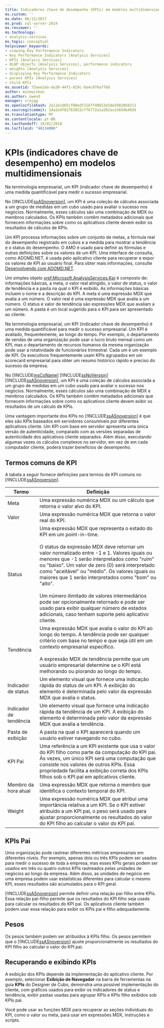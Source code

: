 ```yaml
---
title: Indicadores chave de desempenho (KPIs) em modelos multidimensionais | Microsoft Docs
ms.custom: ''
ms.date: 06/13/2017
ms.prod: sql-server-2014
ms.reviewer: ''
ms.technology:
- analysis-services
ms.topic: conceptual
helpviewer_keywords:
- viewing Key Performance Indicators
- Key Performance Indicators [Analysis Services]
- KPIs [Analysis Services]
- OLAP objects [Analysis Services], performance indicators
- weights [Analysis Services]
- displaying Key Performance Indicators
- parent KPIs [Analysis Services]
- child KPIs
ms.assetid: 73aee2da-da30-44f1-829c-0a4c078a7768
author: minewiskan
ms.author: owend
manager: craigg
ms.openlocfilehash: 2a12e1d65cf08edf31b7f40653e5de59020b9211
ms.sourcegitcommit: 3da2edf82763852cff6772a1a282ace3034b4936
ms.translationtype: MT
ms.contentlocale: pt-BR
ms.lasthandoff: 10/02/2018
ms.locfileid: "48134006"
---
```

# <a name="key-performance-indicators-kpis-in-multidimensional-models"></a>KPIs (indicadores chave de desempenho) em modelos multidimensionais
  Na terminologia empresarial, um KPI (indicador chave de desempenho) é uma medida quantificável para medir o sucesso empresarial.  
  
 No [!INCLUDE[ssASnoversion](../../includes/ssasnoversion-md.md)], um KPI é uma coleção de cálculos associada a um grupo de medidas em um cubo usado para avaliar o sucesso nos negócios. Normalmente, esses cálculos são uma combinação de MDX ou membros calculados. Os KPIs também contêm metadados adicionais que fornecem informações sobre como os aplicativos cliente devem exibir os resultados de cálculos de KPIs.  
  
 Um KPI processa informações sobre um conjunto de metas, a fórmula real do desempenho registrado em cubos e a medida para mostrar a tendência e o status do desempenho. O AMO é usado para definir as fórmulas e outras definições sobre os valores de um KPI. Uma interface de consulta, como ADOMD.NET, é usada pelo aplicativo cliente para recuperar e expor os valores de KPI ao usuário final. Para obter mais informações, consulte [Desenvolvendo com ADOMD.NET](adomd-net/developing-with-adomd-net.md).  
  
 Um simples objeto <xref:Microsoft.AnalysisServices.Kpi> é composto de: informações básicas, a meta, o valor real atingido, o valor de status, o valor de tendência e a pasta na qual o KPI é exibido. As informações básicas incluem o nome e a descrição do KPI. A meta é uma expressão MDX que avalia a um número. O valor real é uma expressão MDX que avalia a um número. O status e valor de tendência são expressões MDX que avaliam a um número. A pasta é um local sugerido para o KPI para ser apresentado ao cliente.  
  
 Na terminologia empresarial, um KPI (indicador chave de desempenho) é uma medida quantificável para medir o sucesso empresarial. Um KPI é avaliado, frequentemente, ao longo do tempo. Por exemplo, o departamento de vendas de uma organização pode usar o lucro bruto mensal como um KPI, mas o departamento de recursos humanos da mesma organização pode usar a rotatividade de funcionários trimestral. Cada um é um exemplo de KPI. Os executivos frequentemente usam KPIs agrupados em um scorecard empresarial para obter um resumo histórico rápido e preciso do sucesso da empresa.  
  
 No [!INCLUDE[msCoName](../../includes/msconame-md.md)] [!INCLUDE[ssNoVersion](../../includes/ssnoversion-md.md)] [!INCLUDE[ssASnoversion](../../includes/ssasnoversion-md.md)], um KPI é uma coleção de cálculos associada a um grupo de medidas em um cubo usado para avaliar o sucesso nos negócios. Normalmente, esses cálculos são uma combinação de MDX e membros calculados. Os KPIs também contêm metadados adicionais que fornecem informações sobre como os aplicativos cliente devem exibir os resultados de um cálculo de KPIs.  
  
 Uma vantagem importante dos KPIs no [!INCLUDE[ssASnoversion](../../includes/ssasnoversion-md.md)] é que eles são KPIs baseados em servidores consumíveis por diferentes aplicativos cliente. Um KPI com base em servidor apresenta uma única versão de autenticidade, comparado com as versões separadas de autenticidade dos aplicativos cliente separados. Além disso, executando algumas vezes os cálculos complexos no servidor, em vez de em cada computador cliente, poderá trazer benefícios de desempenho.  
  
## <a name="common-kpi-terms"></a>Termos comuns de KPI  
 A tabela a seguir fornece definições para termos de KPI comuns no [!INCLUDE[ssASnoversion](../../includes/ssasnoversion-md.md)].  
  
|Termo|Definição|  
|----------|----------------|  
|Meta|Uma expressão numérica MDX ou um cálculo que retorna o valor alvo do KPI.|  
|Valor|Uma expressão numérica MDX que retorna o valor real do KPI.|  
|Status|Uma expressão MDX que representa o estado do KPI em um point-in-time.<br /><br /> O status da expressão MDX deve retornar um valor normalizado entre -1 e 1. Valores iguais ou menores que -1 serão interpretados como "ruim" ou "baixo". Um valor de zero (0) será interpretado como "aceitável" ou "médio". Os valores iguais ou maiores que 1 serão interpretados como "bom" ou "alto".<br /><br /> Um número ilimitado de valores intermediários pode ser opcionalmente retornado e pode ser usado para exibir qualquer número de estados adicionais, caso tenham suporte pelo aplicativo cliente.|  
|Tendência|Uma expressão MDX que avalia o valor do KPI ao longo do tempo. A tendência pode ser qualquer critério com base no tempo e que seja útil em um contexto empresarial específico.<br /><br /> A expressão MDX de tendência permite que um usuário empresarial determine se o KPI está melhorando ou piorando ao longo do tempo.|  
|Indicador de status|Um elemento visual que fornece uma indicação rápida do status de um KPI. A exibição do elemento é determinada pelo valor da expressão MDX que avalia o status.|  
|Indicador de tendência|Um elemento visual que fornece uma indicação rápida da tendência de um KPI. A exibição do elemento é determinada pelo valor da expressão MDX que avalia a tendência.|  
|Pasta de exibição|A pasta na qual o KPI aparecerá quando um usuário estiver navegando no cubo.|  
|KPI Pai|Uma referência a um KPI existente que usa o valor do KPI filho como parte da computação do KPI pai. Às vezes, um único KPI será uma computação que consiste nos valores de outros KPIs. Essa propriedade facilita a exibição correta dos KPIs filhos sob o KPI pai em aplicativos cliente.|  
|Membro da hora atual|Uma expressão MDX que retorna o membro que identifica o contexto temporal do KPI.|  
|Weight|Uma expressão numérica MDX que atribui uma importância relativa a um KPI. Se o KPI estiver atribuído a um KPI pai, o peso será usado para ajustar proporcionalmente os resultados do valor do KPI filho ao calcular o valor do KPI pai.|  
  
## <a name="parent-kpis"></a>KPIs Pai  
 Uma organização pode rastrear diferentes métricas empresariais em diferentes níveis. Por exemplo, apenas dois ou três KPIs podem ser usados para medir o sucesso de toda a empresa, mas esses KPIs gerais podem ser usados em três ou quatro outros KPIs rastreados pelas unidades de negócios ao longo da empresa. Além disso, as unidades de negócio em uma empresa podem usar estatísticas diferentes para calcular o mesmo KPI, esses resultados são acumulados para o KPI geral.  
  
 [!INCLUDE[ssASnoversion](../../includes/ssasnoversion-md.md)] permite definir uma relação pai-filho entre KPIs. Essa relação pai-filho permite que os resultados do KPI filho seja usada para calcular os resultados do KPI pai. Os aplicativos cliente também podem usar essa relação para exibir os KPIs pai e filho adequadamente.  
  
## <a name="weights"></a>Pesos  
 Os pesos também podem ser atribuídos à KPIs filho. Os pesos permitem que o [!INCLUDE[ssASnoversion](../../includes/ssasnoversion-md.md)] ajuste proporcionalmente os resultados do KPI filho ao calcular o valor do KPI pai.  
  
## <a name="retrieving-and-displaying-kpis"></a>Recuperando e exibindo KPIs  
 A exibição dos KPIs depende da implementação do aplicativo cliente. Por exemplo, selecionar **Exibição de Navegador** na barra de ferramentas na guia **KPIs** do Designer de Cubo, demonstra uma possível implementação do cliente, com gráficos usados para exibir os indicadores de status e tendência, exibir pastas usadas para agrupar KPIs e KPIs filho exibidos sob KPIs pai.  
  
 Você pode usar as funções MDX para recuperar as seções individuais do KPI, como o valor ou meta, para usar em expressões MDX, instruções e scripts.  
  
  
